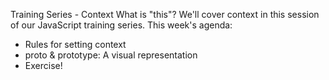 Training Series - Context
What is "this"? We'll cover context in this session of our JavaScript training series.
This week's agenda:
* Rules for setting context
* proto & prototype: A visual representation
* Exercise!
